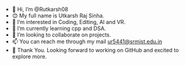 - 👋 Hi, I’m @Rutkarsh08
- 😊 My full name is Utkarsh Raj Sinha.
- 👀 I’m interested in Coding, Editing, AI and VR.
- 🌱 I’m currently learning cpp and DSA.
- 💞️ I’m looking to collaborate on projects.
- 📫 You can reach me through my mail ur5441@srmist.edu.in
- 🤝 Thank You. Looking forward to working on GitHub and excited to explore more.
<!---
Rutkarsh08/Rutkarsh08 is a ✨ special ✨ repository because its `README.md` (this file) appears on your GitHub profile.
You can click the Preview link to take a look at your changes.
--->
